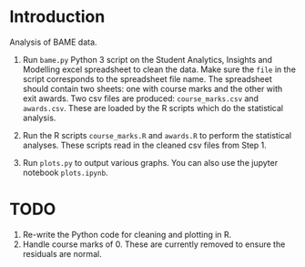 # Introduction

Analysis of BAME data. 

1. Run `bame.py` Python 3 script on the Student Analytics, Insights and Modelling excel spreadsheet to clean the data. Make sure the `file` in the script corresponds to the spreadsheet file name. The spreadsheet should contain two sheets: one with course marks and the other with exit awards. Two csv files are produced: `course_marks.csv` and `awards.csv`. These are loaded by the R scripts which do the statistical analysis.

2. Run the R scripts `course_marks.R` and `awards.R` to perform the statistical analyses. These scripts read in the cleaned csv files from Step 1. 

3. Run `plots.py` to output various graphs. You can also use the jupyter notebook `plots.ipynb`.

# TODO

1. Re-write the Python code for cleaning and plotting in R.
2. Handle course marks of 0. These are currently removed to ensure the residuals are normal.